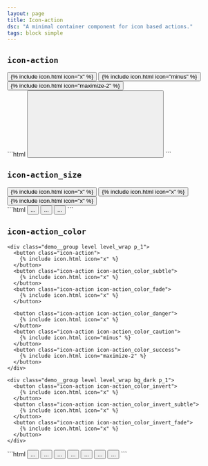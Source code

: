 ```yaml
---
layout: page
title: Icon-action
dsc: "A minimal container component for icon based actions."
tags: block simple
---
```


## `icon-action`

<div class="demo grid grid_md">
  <div class="grid__item">
  <div class="demo__render">
    <div class="demo__group level level_wrap">
      <button class="icon-action">
        {% include icon.html icon="x" %}
      </button>
      <button class="icon-action">
        {% include icon.html icon="minus" %}
      </button>
      <button class="icon-action">
        {% include icon.html icon="maximize-2" %}
      </button>
    </div>
  </div>
  </div>
  <div class="grid__item size_6">
  <div class="demo__code" markdown="1">
```html
<button class="icon-action">
  <svg role="img" class="icon">
    <use xlink:href="#x"></use>
  </svg>
</button>
```
  </div>
  </div>
</div>

## `icon-action_size`

<div class="demo grid grid_md">
  <div class="grid__item">
  <div class="demo__render">
    <div class="demo__group level level_wrap">
      <button class="icon-action icon-action_size_sm">
        {% include icon.html icon="x" %}
      </button>
      <button class="icon-action">
        {% include icon.html icon="x" %}
      </button>
      <button class="icon-action icon-action_size_lg">
        {% include icon.html icon="x" %}
      </button>
    </div>
  </div>
  </div>
  <div class="grid__item size_6">
  <div class="demo__code" markdown="1">
```html
<button class="icon-action icon-action_size_sm">...</button>
<button class="icon-action">...</button>
<button class="icon-action icon-action_size_lg">...</button>
```
  </div>
  </div>
</div>

## `icon-action_color`

<div class="demo grid grid_md">
  <div class="grid__item">
  <div class="demo__render spacing">

    <div class="demo__group level level_wrap p_1">
      <button class="icon-action">
        {% include icon.html icon="x" %}
      </button>
      <button class="icon-action icon-action_color_subtle">
        {% include icon.html icon="x" %}
      </button>
      <button class="icon-action icon-action_color_fade">
        {% include icon.html icon="x" %}
      </button>

      <button class="icon-action icon-action_color_danger">
        {% include icon.html icon="x" %}
      </button>
      <button class="icon-action icon-action_color_caution">
        {% include icon.html icon="minus" %}
      </button>
      <button class="icon-action icon-action_color_success">
        {% include icon.html icon="maximize-2" %}
      </button>
    </div>

    <div class="demo__group level level_wrap bg_dark p_1">
      <button class="icon-action icon-action_color_invert">
        {% include icon.html icon="x" %}
      </button>
      <button class="icon-action icon-action_color_invert_subtle">
        {% include icon.html icon="x" %}
      </button>
      <button class="icon-action icon-action_color_invert_fade">
        {% include icon.html icon="x" %}
      </button>
    </div>

  </div>
  </div>
  <div class="grid__item size_6">
  <div class="demo__code" markdown="1">
```html
<button class="icon-action">...</button>
<button class="icon-action icon-action_color_subtle">...</button>
<button class="icon-action icon-action_color_danger">...</button>
<button class="icon-action icon-action_color_caution">...</button>
<button class="icon-action icon-action_color_success">...</button>
<button class="icon-action icon-action_color_invert">...</button>
<button class="icon-action icon-action_color_invert_subtle">...</button>
```
  </div>
  </div>
</div>
